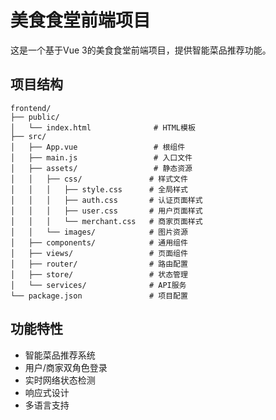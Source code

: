 # 美食食堂前端项目

这是一个基于Vue 3的美食食堂前端项目，提供智能菜品推荐功能。

## 项目结构

```
frontend/
├── public/
│   └── index.html              # HTML模板
├── src/
│   ├── App.vue                 # 根组件
│   ├── main.js                 # 入口文件
│   ├── assets/                 # 静态资源
│   │   ├── css/               # 样式文件
│   │   │   ├── style.css      # 全局样式
│   │   │   ├── auth.css       # 认证页面样式
│   │   │   ├── user.css       # 用户页面样式
│   │   │   └── merchant.css   # 商家页面样式
│   │   └── images/            # 图片资源
│   ├── components/            # 通用组件
│   ├── views/                 # 页面组件
│   ├── router/                # 路由配置
│   ├── store/                 # 状态管理
│   └── services/              # API服务
└── package.json               # 项目配置
```

## 功能特性

- 智能菜品推荐系统
- 用户/商家双角色登录
- 实时网络状态检测
- 响应式设计
- 多语言支持


